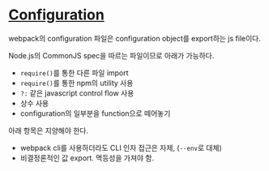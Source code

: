 # [Configuration](https://webpack.js.org/concepts/configuration)
webpack의 configuration 파일은 configuration object를 export하는 js file이다.

Node.js의 CommonJS spec을 따르는 파일이므로 아래가 가능하다.

- `require()`를 통한 다른 파일 import
- `require()`를 통한 npm의 utility 사용
- `?:` 같은 javascript control flow 사용
- 상수 사용
- configuration의 일부분을 function으로 떼어놓기

아래 항목은 지양해야 한다.
- webpack cli를 사용하더라도 CLI 인자 접근은 자제, (`--env`로 대체)
- 비결정론적인 값 export. 멱등성을 가져야 함.